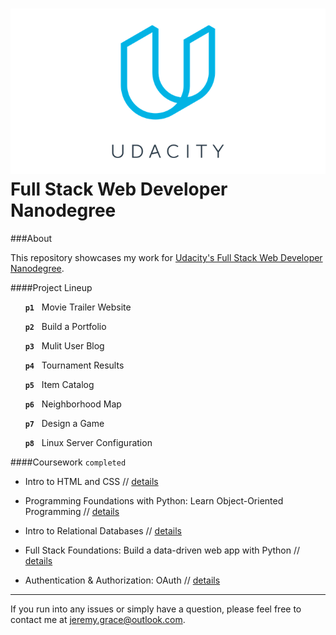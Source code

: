 
![Udacity](img/udacity_logo.png)
Full Stack Web Developer Nanodegree
====

###About

This repository showcases my work for [Udacity's Full Stack Web Developer Nanodegree](http://www.udacity.com/course/full-stack-web-developer-nanodegree--nd004).

####Project Lineup

&nbsp;&nbsp;&nbsp;&nbsp;&nbsp; **`p1`**     &nbsp;&nbsp;Movie Trailer Website

&nbsp;&nbsp;&nbsp;&nbsp;&nbsp; **`p2`**      &nbsp;&nbsp;Build a Portfolio

&nbsp;&nbsp;&nbsp;&nbsp;&nbsp; **`p3`**    &nbsp;&nbsp;Mulit User Blog

&nbsp;&nbsp;&nbsp;&nbsp;&nbsp; **`p4`**    &nbsp;&nbsp;Tournament Results

&nbsp;&nbsp;&nbsp;&nbsp;&nbsp; **`p5`**    &nbsp;&nbsp;Item Catalog

&nbsp;&nbsp;&nbsp;&nbsp;&nbsp; **`p6`**    &nbsp;&nbsp;Neighborhood Map

&nbsp;&nbsp;&nbsp;&nbsp;&nbsp; **`p7`**    &nbsp;&nbsp;Design a Game

&nbsp;&nbsp;&nbsp;&nbsp;&nbsp; **`p8`**    &nbsp;&nbsp;Linux Server Configuration


####Coursework `completed`

- Intro to HTML and CSS // [details](http://www.udacity.com/course/intro-to-html-and-css--ud304)

- Programming Foundations with Python: Learn Object-Oriented Programming //
[details](http://www.udacity.com/course/programming-foundations-with-python--ud036)

- Intro to Relational Databases //
[details](http://www.udacity.com/course/intro-to-relational-databases--ud197)

- Full Stack Foundations: Build a data-driven web app with Python // 
[details](http://www.udacity.com/course/full-stack-foundations--ud088)

- Authentication & Authorization: OAuth //
[details](http://www.udacity.com/course/authentication-authorization-oauth--ud330)




---

If you run into any issues or simply have a question, please feel free to contact me at jeremy.grace@outlook.com. 




